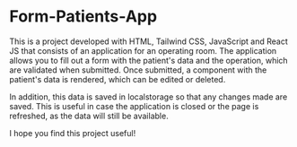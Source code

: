 # Form-Patients-App

This is a project developed with HTML, Tailwind CSS, JavaScript and React JS that consists of an application for an operating room. The application allows you to fill out a form with the patient's data and the operation, which are validated when submitted. Once submitted, a component with the patient's data is rendered, which can be edited or deleted.

In addition, this data is saved in localstorage so that any changes made are saved. This is useful in case the application is closed or the page is refreshed, as the data will still be available.

I hope you find this project useful!



